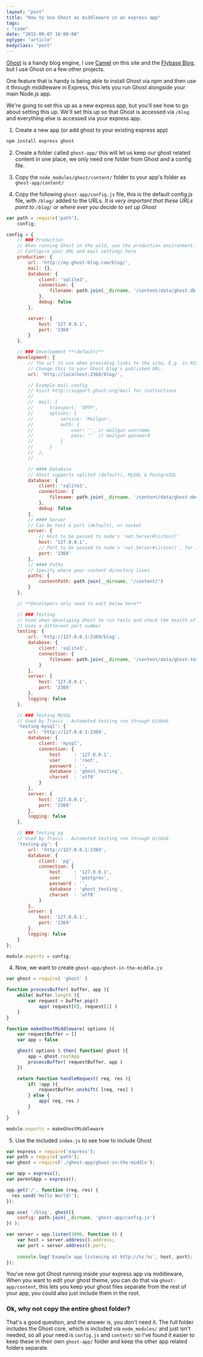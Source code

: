 ```yaml
---
layout: "post"
title: "How to Use Ghost as middleware in an express app"
tags: 
- "code"
date: "2015-09-07 10:00:00"
ogtype: "article"
bodyclass: "post"
---
```


[Ghost](tryghost.org) is a handy blog engine, I use [Camel](https://github.com/DataMcFly/camel) on this site and the [Flybase Blog](http://blog.flybase.io), but I use Ghost on a few other projects.

One feature that is handy is being able to install Ghost via npm and then use it through middleware in Express, this lets you run Ghost alongside your main Node.js app.

We're going to set this up as a new express app, but you'll see how to go about setting this up. We'll set this up so that Ghost is accessed via `/blog` and everything else is accessed via your express app.

1. Create a new app (or add ghost to your existing express app)

```javascript
npm install express ghost
```

2. Create a folder called `ghost-app/` this will let us keep our ghost related content in one place, we only need one folder from Ghost and a config file.

2. Copy the `node_modules/ghost/content/` folder to your app's folder as `ghost-app/content/`

3. Copy the following `ghost-app/config.js` file, this is the default config.js file, with `/blog/` added to the URLs. _It is very important that these URLs point to `/blog/` or where ever you decide to set up Ghost_

```javascript
var path = require('path'),
    config;

config = {
    // ### Production
    // When running Ghost in the wild, use the production environment.
    // Configure your URL and mail settings here
    production: {
        url: 'http://my-ghost-blog.com/blog/',
        mail: {},
        database: {
            client: 'sqlite3',
            connection: {
                filename: path.join(__dirname, '/content/data/ghost.db')
            },
            debug: false
        },

        server: {
            host: '127.0.0.1',
            port: '2368'
        }
    },

    // ### Development **(default)**
    development: {
        // The url to use when providing links to the site, E.g. in RSS and email.
        // Change this to your Ghost blog's published URL.
        url: 'http://localhost:2368/blog/',

        // Example mail config
        // Visit http://support.ghost.org/mail for instructions
        // 
        //  mail: {
        //      transport: 'SMTP',
        //      options: {
        //          service: 'Mailgun',
        //          auth: {
        //              user: '', // mailgun username
        //              pass: ''  // mailgun password
        //          }
        //      }
        //  },
        //

        // #### Database
        // Ghost supports sqlite3 (default), MySQL & PostgreSQL
        database: {
            client: 'sqlite3',
            connection: {
                filename: path.join(__dirname, '/content/data/ghost-dev.db')
            },
            debug: false
        },
        // #### Server
        // Can be host & port (default), or socket
        server: {
            // Host to be passed to node's 'net.Server#listen()'
            host: '127.0.0.1',
            // Port to be passed to node's 'net.Server#listen()', for iisnode set this to 'process.env.PORT'
            port: '2368'
        },
        // #### Paths
        // Specify where your content directory lives
        paths: {
            contentPath: path.join(__dirname, '/content/')
        }
    },

    // **Developers only need to edit below here**

    // ### Testing
    // Used when developing Ghost to run tests and check the health of Ghost
    // Uses a different port number
    testing: {
        url: 'http://127.0.0.1:2369/blog',
        database: {
            client: 'sqlite3',
            connection: {
                filename: path.join(__dirname, '/content/data/ghost-test.db')
            }
        },
        server: {
            host: '127.0.0.1',
            port: '2369'
        },
        logging: false
    },

    // ### Testing MySQL
    // Used by Travis - Automated testing run through GitHub
    'testing-mysql': {
        url: 'http://127.0.0.1:2369',
        database: {
            client: 'mysql',
            connection: {
                host     : '127.0.0.1',
                user     : 'root',
                password : '',
                database : 'ghost_testing',
                charset  : 'utf8'
            }
        },
        server: {
            host: '127.0.0.1',
            port: '2369'
        },
        logging: false
    },

    // ### Testing pg
    // Used by Travis - Automated testing run through GitHub
    'testing-pg': {
        url: 'http://127.0.0.1:2369',
        database: {
            client: 'pg',
            connection: {
                host     : '127.0.0.1',
                user     : 'postgres',
                password : '',
                database : 'ghost_testing',
                charset  : 'utf8'
            }
        },
        server: {
            host: '127.0.0.1',
            port: '2369'
        },
        logging: false
    }
};

module.exports = config;
```

4. Now, we want to create `ghost-app/ghost-in-the-middle.js`:

```javascript
var ghost = require( 'ghost' )

function processBuffer( buffer, app ){
	while( buffer.length ){
		var request = buffer.pop()
			app( request[0], request[1] )
	}
}

function makeGhostMiddleware( options ){
	var requestBuffer = []
	var app = false

	ghost( options ).then( function( ghost ){
		app = ghost.rootApp
		processBuffer( requestBuffer, app )
	})

	return function handleRequest( req, res ){
		if( !app ){
			requestBuffer.unshift( [req, res] )
		} else {
			app( req, res )
		}
	}
}

module.exports = makeGhostMiddleware
```

5. Use the included `index.js` to see how to include Ghost

```javascript
var express = require('express');
var path = require('path');
var ghost = require('./ghost-app/ghost-in-the-middle');

var app = express();
var parentApp = express();

app.get('/', function (req, res) {
  res.send('Hello World!');
});

app.use( '/blog', ghost({
	config: path.join(__dirname, 'ghost-app/config.js')
}) );

var server = app.listen(3000, function () {
	var host = server.address().address;
	var port = server.address().port;
	
	console.log('Example app listening at http://%s:%s', host, port);
});
```

You've now got Ghost running inside your express app via middleware, When you want to edit your ghost theme, you can do that via `ghost-app/content`, this lets you keep your ghost files separate from the rest of your app, you could also just include them in the root.

### Ok, why not copy the entire ghost folder?

That's a good question, and the answer is, you don't need it. The full folder includes the Ghost core, which is included via `node_modules/` and just isn't needed, so all your need is `config.js` and `content/` so I've found it easier to keep these in their own `ghost-app/` folder and keep the other app related folders separate.